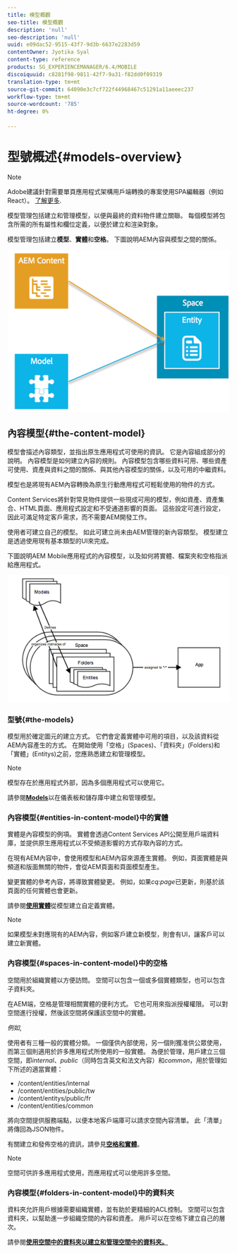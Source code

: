```yaml
---
title: 模型概觀
seo-title: 模型概觀
description: 'null'
seo-description: 'null'
uuid: e09dac52-9515-43f7-9d3b-6637e2283d59
contentOwner: Jyotika Syal
content-type: reference
products: SG_EXPERIENCEMANAGER/6.4/MOBILE
discoiquuid: c8281f98-9811-42f7-9a31-f82dd0f09319
translation-type: tm+mt
source-git-commit: 64090e3c7cf722f44968467c51291a11aeeec237
workflow-type: tm+mt
source-wordcount: '785'
ht-degree: 0%

---
```



# 型號概述{#models-overview}

>[!NOTE]
>
>Adobe建議針對需要單頁應用程式架構用戶端轉換的專案使用SPA編輯器（例如React）。 [了解更多](/help/sites-developing/spa-overview.md).

模型管理包括建立和管理模型，以便與最終的資料物件建立關聯。 每個模型將包含所需的所有屬性和欄位定義，以便於建立和渲染對象。

模型管理包括建立&#x200B;**模型**、**實體**&#x200B;和&#x200B;**空格**。 下圖說明AEM內容與模型之間的關係。

![chlimage_1-81](assets/chlimage_1-81.png)

## 內容模型{#the-content-model}

模型會描述內容類型，並指出原生應用程式可使用的資訊。 它是內容組成部分的說明。 內容模型是如何建立內容的規則。 內容模型包含哪些資料可用、哪些資產可使用、資產與資料之間的關係、與其他內容模型的關係，以及可用的中繼資料。

模型也是將現有AEM內容轉換為原生行動應用程式可輕鬆使用的物件的方式。

Content Services將針對常見物件提供一些現成可用的模型，例如資產、資產集合、HTML頁面、應用程式設定和不受通道影響的頁面。 這些設定可進行設定，因此可滿足特定客戶需求，而不需要AEM開發工作。

使用者可建立自己的模型。 如此可建立尚未由AEM管理的新內容類型。 模型建立是透過使用現有基本類型的UI來完成。

下圖說明AEM Mobile應用程式的內容模型，以及如何將實體、檔案夾和空格指派給應用程式。

![chlimage_1-82](assets/chlimage_1-82.png)

### 型號{#the-models}

模型用於確定圖元的建立方式。 它們會定義實體中可用的項目，以及該資料從AEM內容產生的方式。 在開始使用「空格」(Spaces)、「資料夾」(Folders)和「實體」(Entitys)之前，您應熟悉建立和管理模型。

>[!NOTE]
>
>模型存在於應用程式外部，因為多個應用程式可以使用它。


請參閱&#x200B;**[Models](/help/mobile/administer-mobile-apps.md)**&#x200B;以在儀表板和儲存庫中建立和管理模型。

### 內容模型{#entities-in-content-model}中的實體

實體是內容模型的例項。 實體會透過Content Services API公開至用戶端資料庫，並提供原生應用程式以不受頻道影響的方式存取內容的方式。

在現有AEM內容中，會使用模型和AEM內容來源產生實體。 例如，頁面實體是與頻道和版面無關的物件，會從AEM頁面和頁面模型產生。

變更實體的參考內容，將導致實體變更。 例如，如果&#x200B;*cq:page*&#x200B;已更新，則基於該頁面的任何實體也會更新。

請參閱&#x200B;**[使用實體](/help/mobile/spaces-and-entities.md)**&#x200B;從模型建立自定義實體。

>[!NOTE]
>
>如果模型未對應現有的AEM內容，例如客戶建立新模型，則會有UI，讓客戶可以建立新實體。


### 內容模型{#spaces-in-content-model}中的空格

空間用於組織實體以方便訪問。 空間可以包含一個或多個實體類型，也可以包含子資料夾。

在AEM端，空格是管理相關實體的便利方式。 它也可用來指派授權權限。 可以對空間進行授權，然後該空間將保護該空間中的實體。

*例如*,

使用者有三種一般的實體分類。 一個僅供內部使用，另一個則獲准供公眾使用，而第三個則適用於許多應用程式所使用的一般實體。 為便於管理，用戶建立三個空間，即&#x200B;*internal*、*public*（同時包含英文和法文內容）和&#x200B;*common*，用於管理如下所述的適當實體：

* /content/entities/internal
* /content/entities/public/tw
* /content/entitys/public/fr
* /content/entities/common

將向空間提供服務端點，以便本地客戶端庫可以請求空間內容清單。 此「清單」將傳回為JSON物件。

有關建立和發佈空格的資訊，請參見&#x200B;**[空格和實體](/help/mobile/spaces-and-entities.md)**。

>[!NOTE]
>
>空間可供許多應用程式使用，而應用程式可以使用許多空間。

### 內容模型{#folders-in-content-model}中的資料夾

資料夾允許用戶根據需要組織實體，並有助於更精細的ACL控制。 空間可以包含資料夾，以幫助進一步組織空間的內容和資產。 用戶可以在空格下建立自己的層次。

請參閱&#x200B;**[使用空間中的資料夾以建立和管理空間中的資料夾。](/help/mobile/spaces-and-entities.md)**
